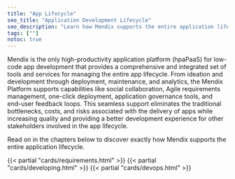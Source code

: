 ```yaml
---
title: "App Lifecycle"
seo_title: "Application Development Lifecycle"
seo_description: "Learn how Mendix supports the entire application lifecycle through requirements management and what it is like developing in the low-code platform."
tags: [""]
notoc: true
---
```


Mendix is the only high-productivity application platform (hpaPaaS) for low-code app development that provides a comprehensive and integrated set of tools and services for managing the entire app lifecycle. From ideation and development through deployment, maintenance, and analytics, the Mendix Platform supports capabilities like social collaboration, Agile requirements management, one-click deployment, application governance tools, and end-user feedback loops. This seamless support eliminates the traditional bottlenecks, costs, and risks associated with the delivery of apps while increasing quality and providing a better development experience for other stakeholders involved in the app lifecycle.

Read on in the chapters below to discover exactly how Mendix supports the entire application lifecycle.

{{< partial "cards/requirements.html" >}}
{{< partial "cards/developing.html" >}}
{{< partial "cards/devops.html" >}}
